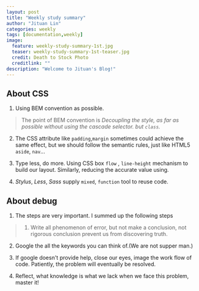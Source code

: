 ```yaml
---
layout: post
title: "Weekly study summary"
author: "Jituan Lin"
categories: weekly
tags: [documentation,weekly]
image:
  feature: weekly-study-summary-1st.jpg
  teaser: weekly-study-summary-1st-teaser.jpg
  credit: Death to Stock Photo
  creditlink: ""
description: "Welcome to Jituan's Blog!"  
---
```


## About CSS


1. Using BEM convention as possible.
> The point of BEM convention is *Decoupling the style, as far as possible without using the cascade selector. but `class`.*

2. The CSS attribute like `padding`,`margin` sometimes could achieve the same effect, but we should follow the semantic rules, just like HTML5 `aside`, `nav`...

3. Type less, do more. Using CSS box `flow` , `line-height` mechanism to build our layout. Similarly, reducing the accurate value using.

4. *Stylus*, *Less*, *Sass* supply `mixed`, `function` tool to reuse code.

## About debug

1. The steps are very important. I summed up the following steps
>1. Write all phenomenon of error, but not make a conclusion, not rigorous conclusion prevent us from discovering truth.

2. Google the all the keywords you can think of.(We are not supper man.)

3. If google doesn't provide help, close our eyes, image the work flow of code. Patiently, the problem will eventually be resolved.

4. Reflect, what knowledge is what we lack when we face this problem, master it! 

